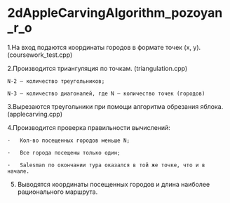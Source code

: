 # 2dAppleCarvingAlgorithm_pozoyan_r_o

1.На вход подаются координаты городов в формате точек (x, y). (coursework_test.cpp)

2.Производится триангуляция по точкам. (triangulation.cpp)

	N-2 – количество треугольников;

	N-3 – количество диагоналей, где N – количество точек (городов)


3.Вырезаются треугольники при помощи алгоритма обрезания яблока. (applecarving.cpp)


4.Производится проверка правильности вычислений:

 	·	Кол-во посещенных городов меньше N;

 	·	Все города посещены только один;

 	·	Salesman по окончании тура оказался в той же точке, что и в начале.
  
5. Выводятся координаты посещенных городов и длина наиболее рационального маршрута.
